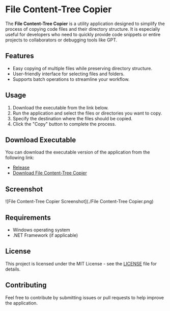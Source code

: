 # File Content-Tree Copier

The **File Content-Tree Copier** is a utility application designed to simplify the process of copying code files and their directory structure. It is especially useful for developers who need to quickly provide code snippets or entire projects to collaborators or debugging tools like GPT.

## Features
- Easy copying of multiple files while preserving directory structure.
- User-friendly interface for selecting files and folders.
- Supports batch operations to streamline your workflow.

## Usage
1. Download the executable from the link below.
2. Run the application and select the files or directories you want to copy.
3. Specify the destination where the files should be copied.
4. Click the "Copy" button to complete the process.

## Download Executable

You can download the executable version of the application from the following link:
- [Release](https://github.com/Shery-1508/File-Contents-Tree-Copier/releases/tag/v1.0.0)
- [Download File Content-Tree Copier](https://github.com/Shery-1508/File-Contents-Tree-Copier/releases/download/v1.0.0/File.Content-Tree.Copier.exe)
  
 

## Screenshot
![File Content-Tree Copier Screenshot](./File Content-Tree Copier.png)

## Requirements
- Windows operating system
- .NET Framework (if applicable)

## License
This project is licensed under the MIT License - see the [LICENSE](LICENSE) file for details.

## Contributing
Feel free to contribute by submitting issues or pull requests to help improve the application.
